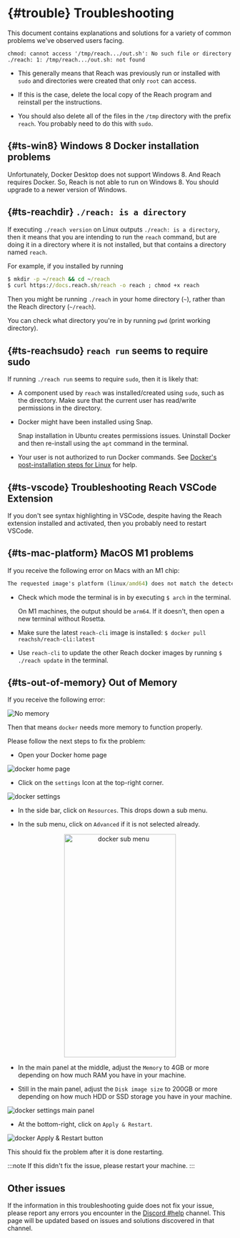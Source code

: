 # {#trouble} Troubleshooting

This document contains explanations and solutions for a variety of common
problems we've observed users facing.

```
chmod: cannot access '/tmp/reach.../out.sh': No such file or directory
./reach: 1: /tmp/reach.../out.sh: not found
```

* This generally means that Reach was previously run or installed with `sudo` and directories were created that only `root` can access.

* If this is the case, delete the local copy of the Reach program and reinstall per the instructions.

* You should also delete all of the files in the `/tmp` directory with the
  prefix `reach`.
  You probably need to do this with `sudo`.

## {#ts-win8} Windows 8 Docker installation problems

Unfortunately, Docker Desktop does not support Windows 8.
And Reach requires Docker.
So, Reach is not able to run on Windows 8.
You should upgrade to a newer version of Windows.

## {#ts-reachdir} `./reach: is a directory`

If executing `./reach version` on Linux outputs `./reach: is a directory`, then
it means that you are intending to run the `reach` command, but are doing it in
a directory where it is not installed, but that contains a directory named
`reach`.

For example, if you installed by running
```cmd
$ mkdir -p ~/reach && cd ~/reach
$ curl https://docs.reach.sh/reach -o reach ; chmod +x reach
```

Then you might be running `./reach` in your home directory (`~`), rather than
the Reach directory (`~/reach`).

You can check what directory you're in by running `pwd` (print working
directory).

## {#ts-reachsudo} `reach run` seems to require sudo

If running `./reach run` seems to require `sudo`, then it is likely that:

* A component used by `reach` was installed/created using `sudo`, such as the directory. Make sure that the current user has read/write permissions in the directory.

* Docker might have been installed using Snap.

  Snap installation in Ubuntu creates permissions issues.
  Uninstall Docker and then re-install using the `apt` command in the terminal.

* Your user is not authorized to run Docker commands.
  See [Docker's post-installation steps for Linux](https://docs.docker.com/engine/install/linux-postinstall/) for help.

## {#ts-vscode} Troubleshooting Reach VSCode Extension

If you don't see syntax highlighting in VSCode, despite having the Reach extension installed and activated, then you probably need to restart VSCode.

## {#ts-mac-platform} MacOS M1 problems

If you receive the following error on Macs with an M1 chip:

``` cmd
The requested image's platform (linux/amd64) does not match the detected host platform (linux/arm64/v8) and no specific platform was requested`
```

* Check which mode the terminal is in by executing `$ arch` in the terminal.

  On M1 machines, the output should be `arm64`.
  If it doesn't, then open a new terminal without Rosetta.

* Make sure the latest `reach-cli` image is installed: `$ docker pull reachsh/reach-cli:latest`

* Use `reach-cli` to update the other Reach docker images by running `$ ./reach update` in the terminal.

## {#ts-out-of-memory} Out of Memory

If you receive the following error:

![No memory](./terminal-no-memory.png)

Then that means `docker` needs more memory to function properly.

Please follow the next steps to fix the problem:

* Open your Docker home page

![docker home page](./docker-home-page.png)

* Click on the `settings` Icon at the top-right corner.

![docker settings](./docker-settings-icon.png)

* In the side bar, click on `Resources`. This drops down a sub menu.

* In the sub menu, click on `Advanced` if it is not selected already.

<p align="center">
<img src="./docker-side-bar.png" alt="docker sub menu" width="250" height="500" />
</p>

* In the main panel at the middle, adjust the `Memory` to 4GB or more depending on how much RAM you have in your machine.

* Still in the main panel, adjust the `Disk image size` to 200GB or more depending on how much HDD or SSD storage you have in your machine.

![docker settings main panel](./docker-settings-main-panel.png)

* At the bottom-right, click on `Apply & Restart`.

![docker Apply & Restart button](./docker-apply-restart.png)

This should fix the problem after it is done restarting.

:::note
If this didn't fix the issue, please restart your machine.
:::

## Other issues

If the information in this troubleshooting guide does not fix your issue, please report any errors you encounter in the [Discord #help](https://discord.com/channels/628402598663290882/749639931399241792) channel.
This page will be updated based on issues and solutions discovered in that channel.
